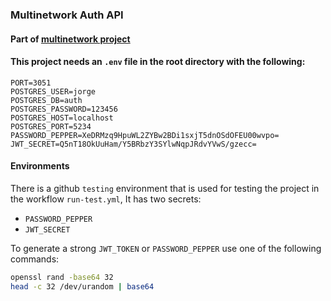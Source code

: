 ### Multinetwork Auth API

#### Part of [multinetwork project](https://github.com/jym272/multinetwork-k8s)

#### This project needs an `.env` file in the root directory with the following:

```dotenv
PORT=3051
POSTGRES_USER=jorge
POSTGRES_DB=auth
POSTGRES_PASSWORD=123456
POSTGRES_HOST=localhost
POSTGRES_PORT=5234
PASSWORD_PEPPER=XeDRMzq9HpuWL2ZYBw2BDi1sxjT5dnOSdOFEU00wvpo=
JWT_SECRET=Q5nT18OkUuHam/Y5BRbzY3SYlwNqpJRdvYVwS/gzecc=
```

#### Environments

There is a github `testing` environment that is used for testing the project in the
workflow `run-test.yml`, It has two secrets:

- `PASSWORD_PEPPER`
- `JWT_SECRET`

To generate a strong `JWT_TOKEN` or `PASSWORD_PEPPER` use one of the following commands:

```bash
openssl rand -base64 32
head -c 32 /dev/urandom | base64
```
